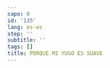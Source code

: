 ```yaml
---
capo: 0
id: '135'
lang: es-es
step: ''
subtitle: ''
tags: []
title: PORQUE MI YUGO ES SUAVE
---
```

